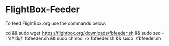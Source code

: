 # FlightBox-Feeder
To feed FlightBox.org use the commands below:

cd &&
sudo wget https://flightbox.org/downloads/fbfeeder.sh &&
sudo sed -i 's/\r$//' fbfeeder.sh &&
sudo chmod +x fbfeeder.sh &&
sudo ./fbfeeder.sh
